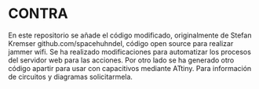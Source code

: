 # CONTRA
En este repositorio se añade el código modificado, originalmente de Stefan Kremser
github.com/spacehuhndel, código open source para realizar jammer wifi. Se ha realizado modificaciones para  automatizar los procesos del servidor web para las acciones. Por otro lado se ha generado otro código apartir para usar con capacitivos mediante ATtiny. Para información de circuitos y diagramas solicitarmela.
